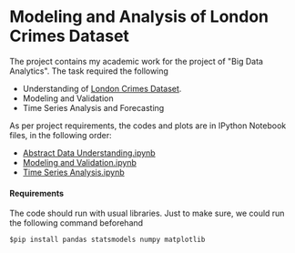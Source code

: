 # Modeling and Analysis of London Crimes Dataset

The project contains my academic work for the project of "Big Data Analytics". 
The task required the following

* Understanding of [London Crimes Dataset](https://data.london.gov.uk/dataset/recorded_crime_summary).
* Modeling and Validation
* Time Series Analysis and Forecasting

As per project requirements, the codes and plots are in IPython Notebook files, in the following order:

* [Abstract Data Understanding.ipynb](https://github.com/iabd/BDAProject/blob/master/Abstract%20data%20understanding.ipynb)
* [Modeling and Validation.ipynb](https://github.com/iabd/BDAProject/blob/master/Modeling%20and%20Validation.ipynb)
* [Time Series Analysis.ipynb](https://github.com/iabd/BDAProject/blob/master/Time%20Series%20Analysis.ipynb)


#### Requirements

The code should run with usual libraries. Just to make sure, we could run the following command beforehand 

`$pip install pandas statsmodels numpy matplotlib`




 